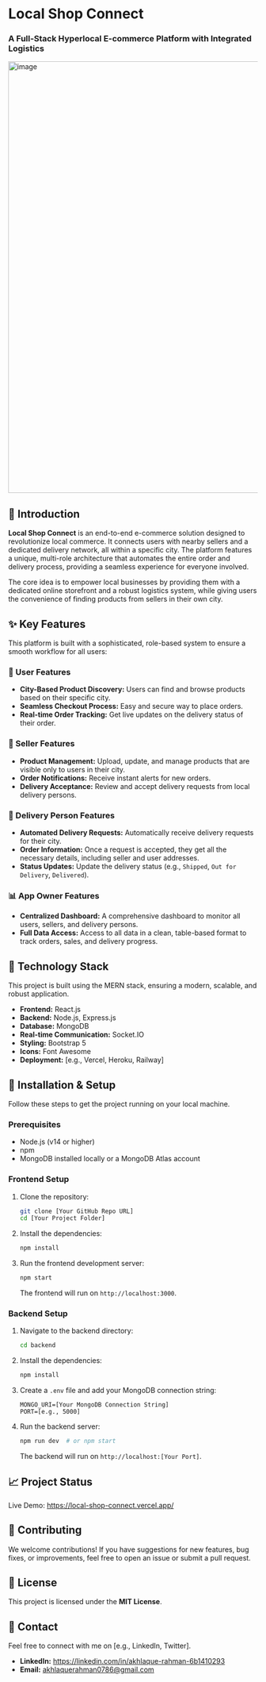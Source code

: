 # Local Shop Connect

### A Full-Stack Hyperlocal E-commerce Platform with Integrated Logistics

<img width="1913" height="870" alt="image" src="https://github.com/user-attachments/assets/6b5eb6a6-992b-46d3-95dc-5edfd7ca07b8" />


## 📖 Introduction

**Local Shop Connect** is an end-to-end e-commerce solution designed to revolutionize local commerce. It connects users with nearby sellers and a dedicated delivery network, all within a specific city. The platform features a unique, multi-role architecture that automates the entire order and delivery process, providing a seamless experience for everyone involved.

The core idea is to empower local businesses by providing them with a dedicated online storefront and a robust logistics system, while giving users the convenience of finding products from sellers in their own city.

## ✨ Key Features

This platform is built with a sophisticated, role-based system to ensure a smooth workflow for all users:

### **👤 User Features**
-   **City-Based Product Discovery:** Users can find and browse products based on their specific city.
-   **Seamless Checkout Process:** Easy and secure way to place orders.
-   **Real-time Order Tracking:** Get live updates on the delivery status of their order.

### **🏪 Seller Features**
-   **Product Management:** Upload, update, and manage products that are visible only to users in their city.
-   **Order Notifications:** Receive instant alerts for new orders.
-   **Delivery Acceptance:** Review and accept delivery requests from local delivery persons.

### **🛵 Delivery Person Features**
-   **Automated Delivery Requests:** Automatically receive delivery requests for their city.
-   **Order Information:** Once a request is accepted, they get all the necessary details, including seller and user addresses.
-   **Status Updates:** Update the delivery status (e.g., `Shipped`, `Out for Delivery`, `Delivered`).

### **📊 App Owner Features**
-   **Centralized Dashboard:** A comprehensive dashboard to monitor all users, sellers, and delivery persons.
-   **Full Data Access:** Access to all data in a clean, table-based format to track orders, sales, and delivery progress.

## 🚀 Technology Stack

This project is built using the MERN stack, ensuring a modern, scalable, and robust application.

-   **Frontend:** React.js
-   **Backend:** Node.js, Express.js
-   **Database:** MongoDB
-   **Real-time Communication:** Socket.IO
-   **Styling:** Bootstrap 5
-   **Icons:** Font Awesome
-   **Deployment:** [e.g., Vercel, Heroku, Railway]

## 🔧 Installation & Setup

Follow these steps to get the project running on your local machine.

### **Prerequisites**
-   Node.js (v14 or higher)
-   npm
-   MongoDB installed locally or a MongoDB Atlas account

### **Frontend Setup**

1.  Clone the repository:
    ```bash
    git clone [Your GitHub Repo URL]
    cd [Your Project Folder]
    ```
2.  Install the dependencies:
    ```bash
    npm install
    ```
3.  Run the frontend development server:
    ```bash
    npm start
    ```
    The frontend will run on `http://localhost:3000`.

### **Backend Setup**

1.  Navigate to the backend directory:
    ```bash
    cd backend
    ```
2.  Install the dependencies:
    ```bash
    npm install
    ```
3.  Create a `.env` file and add your MongoDB connection string:
    ```
    MONGO_URI=[Your MongoDB Connection String]
    PORT=[e.g., 5000]
    ```
4.  Run the backend server:
    ```bash
    npm run dev  # or npm start
    ```
    The backend will run on `http://localhost:[Your Port]`.

## 📈 Project Status

Live Demo: https://local-shop-connect.vercel.app/

## 🤝 Contributing

We welcome contributions! If you have suggestions for new features, bug fixes, or improvements, feel free to open an issue or submit a pull request.

## 📄 License

This project is licensed under the **MIT License**.

## 📧 Contact

Feel free to connect with me on [e.g., LinkedIn, Twitter].

-   **LinkedIn:** https://linkedin.com/in/akhlaque-rahman-6b1410293
-   **Email:** akhlaquerahman0786@gmail.com
